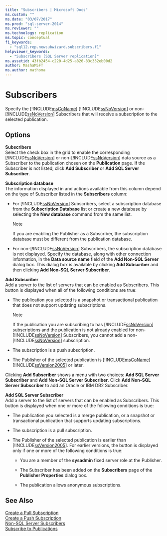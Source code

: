 ```yaml
---
title: "Subscribers | Microsoft Docs"
ms.custom: ""
ms.date: "03/07/2017"
ms.prod: "sql-server-2014"
ms.reviewer: ""
ms.technology: replication
ms.topic: conceptual
f1_keywords: 
  - "sql12.rep.newsubwizard.subscribers.f1"
helpviewer_keywords: 
  - "Subscribers [SQL Server replication]"
ms.assetid: 43fb2454-c220-4d25-a826-83c332eb00d2
author: MashaMSFT
ms.author: mathoma
---
```

# Subscribers
  Specify the [!INCLUDE[msCoName](../../includes/msconame-md.md)] [!INCLUDE[ssNoVersion](../../includes/ssnoversion-md.md)] or non-[!INCLUDE[ssNoVersion](../../includes/ssnoversion-md.md)] Subscribers that will receive a subscription to the selected publication.  
  
## Options  
 **Subscribers**  
 Select the check box in the grid to enable the corresponding [!INCLUDE[ssNoVersion](../../includes/ssnoversion-md.md)] or non-[!INCLUDE[ssNoVersion](../../includes/ssnoversion-md.md)] data source as a Subscriber to the publication chosen on the **Publication** page. If the Subscriber is not listed, click **Add Subscriber** or **Add SQL Server Subscriber**.  
  
 **Subscription database**  
 The information displayed in and actions available from this column depend on the type of Subscriber listed in the **Subscribers** column:  
  
-   For [!INCLUDE[ssNoVersion](../../includes/ssnoversion-md.md)] Subscribers, select a subscription database from the **Subscription Database** list or create a new database by selecting the **New database** command from the same list.  
  
    > [!NOTE]  
    >  If you are enabling the Publisher as a Subscriber, the subscription database must be different from the publication database.  
  
-   For non-[!INCLUDE[ssNoVersion](../../includes/ssnoversion-md.md)] Subscribers, the subscription database is not displayed. Specify the database, along with other connection information, in the **Data source name** field of the **Add Non-SQL Server** dialog box. This dialog box is available by clicking **Add Subscriber** and then clicking **Add Non-SQL Server Subscriber**.  
  
 **Add Subscriber**  
 Add a server to the list of servers that can be enabled as Subscribers. This button is displayed when all of the following conditions are true:  
  
-   The publication you selected is a snapshot or transactional publication that does not support updating subscriptions.  
  
    > [!NOTE]  
    >  If the publication you are subscribing to has [!INCLUDE[ssNoVersion](../../includes/ssnoversion-md.md)] subscriptions and the publication is not already enabled for non-[!INCLUDE[ssNoVersion](../../includes/ssnoversion-md.md)] Subscribers, you cannot add a non-[!INCLUDE[ssNoVersion](../../includes/ssnoversion-md.md)] subscription.  
  
-   The subscription is a push subscription.  
  
-   The Publisher of the selected publication is [!INCLUDE[msCoName](../../includes/msconame-md.md)] [!INCLUDE[ssVersion2005](../../includes/ssversion2005-md.md)] or later.  
  
 Clicking **Add Subscriber** shows a menu with two choices: **Add SQL Server Subscriber** and **Add Non-SQL Server Subscriber**. Click **Add Non-SQL Server Subscriber** to add an Oracle or IBM DB2 Subscriber.  
  
 **Add SQL Server Subscriber**  
 Add a server to the list of servers that can be enabled as Subscribers. This button is displayed when one or more of the following conditions is true:  
  
-   The publication you selected is a merge publication, or a snapshot or transactional publication that supports updating subscriptions.  
  
-   The subscription is a pull subscription.  
  
-   The Publisher of the selected publication is earlier than [!INCLUDE[ssVersion2005](../../includes/ssversion2005-md.md)]. For earlier versions, the button is displayed only if one or more of the following conditions is true:  
  
    -   You are a member of the **sysadmin** fixed server role at the Publisher.  
  
    -   The Subscriber has been added on the **Subscribers** page of the **Publisher Properties** dialog box.  
  
    -   The publication allows anonymous subscriptions.  
  
## See Also  
 [Create a Pull Subscription](create-a-pull-subscription.md)   
 [Create a Push Subscription](create-a-push-subscription.md)   
 [Non-SQL Server Subscribers](non-sql/non-sql-server-subscribers.md)   
 [Subscribe to Publications](subscribe-to-publications.md)  
  
  

